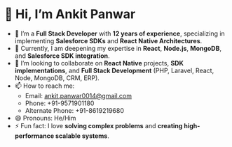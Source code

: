 # 👋 Hi, I’m Ankit Panwar

- 👀 I’m a **Full Stack Developer** with **12 years of experience**, specializing in implementing **Salesforce SDKs** and **React Native Architectures**.
- 🌱 Currently, I am deepening my expertise in **React**, **Node.js**, **MongoDB**, and **Salesforce SDK integration**.
- 💞️ I’m looking to collaborate on **React Native** projects, **SDK implementations**, and **Full Stack Development** (PHP, Laravel, React, Node, MongoDB, CRM, ERP).
- 📫 How to reach me:
  - Email: [ankit.panwar0014@gmail.com](mailto:ankit.panwar0014@gmail.com)
  - Phone: +91-9571901180
  - Alternate Phone: +91-8619219680
- 😄 Pronouns: He/Him
- ⚡ Fun fact: I love **solving complex problems** and **creating high-performance scalable systems**.

<!---
ankit1180/ankit1180 is a ✨ special ✨ repository because its `README.md` (this file) appears on your GitHub profile.
You can click the Preview link to take a look at your changes.
--->
